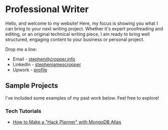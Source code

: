 # Professional Writer
Hello, and welcome to my website! Here, my focus is showing you what I can bring to your next writing project. Whether it's expert proofreading and editing, or an original technical writing piece, I am ready to bring well structured, engaging content to your business or personal project.

Drop me a line:
* Email - [stephen@cropper.info](mailto:stephen@cropper.info)
* LinkedIn - [stephenjamescropper](https://www.linkedin.com/in/stephencropper/)
* Upwork - [profile](https://www.upwork.com/o/profiles/users/~01cc05bc0870218c19/)

## Sample Projects

I've included some examples of my past work below. Feel free to explore!

### Tech Tutorials
* [How to Make a "Hack Planner" with MongoDB Atlas](https://stories.mlh.io/how-to-make-a-hack-planner-with-mongodb-8b6fa612645)

